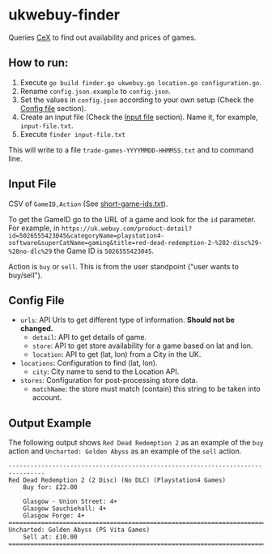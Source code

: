 # ukwebuy-finder
Queries [CeX](https://uk.webuy.com/) to find out availability and prices of games.

## How to run:
1. Execute `go build finder.go ukwebuy.go location.go configuration.go`.
2. Rename `config.json.example` to `config.json`.
3. Set the values in `config.json` according to your own setup (Check the [Config file](#config-file) section).
4. Create an input file (Check the [Input file](#input-file) section). Name it, for example, `input-file.txt`.
5. Execute `finder input-file.txt`

This will write to a file `trade-games-YYYYMMDD-HHMMSS.txt` and to command line.

## Input File

CSV of `GameID,Action` (See [short-game-ids.txt](https://github.com/fkandus/ukwebuy-finder/blob/master/short-game-ids.txt)).

To get the GameID go to the URL of a game and look for the `id` parameter.
For example, in `https://uk.webuy.com/product-detail?id=5026555423045&categoryName=playstation4-software&superCatName=gaming&title=red-dead-redemption-2-%282-disc%29-%28no-dlc%29` the Game ID is `5026555423045`.

Action is `buy` or `sell`. This is from the user standpoint ("user wants to buy/sell").

## Config File

- `urls`: API Urls to get different type of information. **Should not be changed.**
  - `detail`: API to get details of game.
  - `store`: API to get store availability for a game based on lat and lon.
  - `location`: API to get (lat, lon) from a City in the UK.
- `locations`: Configuration to find (lat, lon).
  - `city`: City name to send to the Location API.
- `stores`: Configuration for post-processing store data.
  - `matchName`: the store must match (contain) this string to be taken into account.

## Output Example

The following output shows `Red Dead Redemption 2` as an example of the `buy` action and `Uncharted: Golden Abyss` as an example of the `sell` action.

```
--------------------------------------------------------------------------------
Red Dead Redemption 2 (2 Disc) (No DLC) (Playstation4 Games)
    Buy for: £22.00

    Glasgow - Union Street: 4+
    Glasgow Sauchiehall: 4+
    Glasgow Forge: 4+
================================================================================
Uncharted: Golden Abyss (PS Vita Games)
    Sell at: £10.00
================================================================================
```


